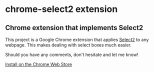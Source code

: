 # chrome-select2 extension

## Chrome extension that implements Select2

This project is a Google Chrome extension that applies [Select2](http://ivaynberg.github.com/select2/) to any webpage. This makes dealing with select boxes much easier.

Should you have any comments, don't hesitate and let me know!

[Install on the Chrome Web Store](https://chrome.google.com/webstore/detail/select2-for-for-google-ch/bcjpmffacifbnghcmpkimildlmgoeljb?hl=en&gl=US)
